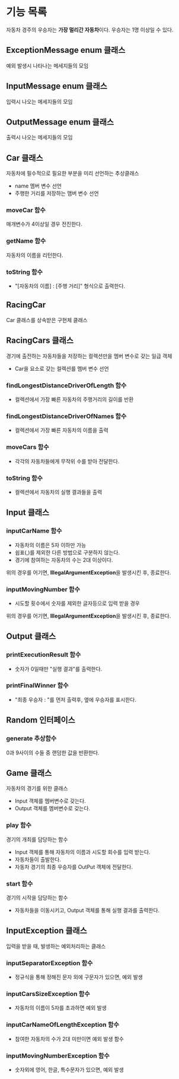 # 기능 목록

자동차 경주의 우승자는 **가장 멀리간 자동차**이다. 우승자는 1명 이상일 수 있다.

## ExceptionMessage enum 클래스
예외 발생시 나타나는 메세지들의 모임

## InputMessage enum 클래스
입력시 나오는 메세지들의 모임

## OutputMessage enum 클래스
출력시 나오는 메세지들의 모임

## Car 클래스
자동차에 필수적으로 필요한 부분을 미리 선언하는 추상클래스

- name 멤버 변수 선언
- 주행한 거리를 저장하는 맴버 변수 선언

### moveCar 함수
매개변수가 4이상일 경우 전진한다.

### getName 함수
자동차의 이름을 리턴한다.

### toString 함수
- "[자동차의 이름] : [주행 거리]" 형식으로 출력한다.

## RacingCar
Car 클래스를 상속받은 구현체 클래스

## RacingCars 클래스
경기에 출전하는 자동차들을 저장하는 컬렉션만을 멤버 변수로 갖는 일급 객체

- Car을 요소로 갖는 컬렉션를 멤버 변수 선언

### findLongestDistanceDriverOfLength 함수
- 컬렉션에서 가장 빠른 자동차의 주행거리의 길이를 반환

### findLongestDistanceDriverOfNames 함수
- 컬렉션에서 가장 빠른 자동차의 이름을 출력

### moveCars 함수
- 각각의 자동차들에게 무작위 수를 받아 전달한다.

### toString 함수
- 컬렉션에서 자동차의 실행 결과들을 출력

## Input 클래스
### inputCarName 함수
- 자동차의 이름은 5자 이하만 가능
- 쉽표(,)를 제외한 다른 방법으로 구분하지 않는다.
- 경기에 참여하는 자동차의 수는 2대 이상이다.

위의 경우를 어기면, **IllegalArgumentException**을 발생시킨 후, 종료한다.

### inputMovingNumber 함수
- 시도할 횟수에서 숫자를 제외한 글자등으로 입력 받을 경우

위의 경우를 어기면, **IllegalArgumentException**을 발생시킨 후, 종료한다.

## Output 클래스
### printExecutionResult 함수
- 숫자가 0일때만 "실행 결과"를 출력한다.

### printFinalWinner 함수
- "최종 우승자 : "를 먼저 출력후, 옆에 우승자를 표시한다.

## Random 인터페이스
### generate 추상함수
0과 9사이의 수들 중 랜덤한 값을 반환한다.

## Game 클래스
자동차의 경기를 위한 클래스
- Input 객체를 멤버변수로 갖는다.
- Output 객체를 멤버변수로 갖는다.

### play 함수
경기의 개최를 담당하는 함수
- Input 객체를 통해 자동차의 이름과 시도할 회수를 입력 받는다.
- 자동차들이 출발한다.
- 자동차 경기의 최종 우승자를 OutPut 객체에 전달한다.

### start 함수
경기의 시작을 담당하는 함수
- 자동차들을 이동시키고, Output 객체를 통해 실행 결과를 출력한다.

## InputException 클래스
입력을 받을 때, 발생하는 예외처리하는 클래스 

### inputSeparatorException 함수
- 정규식을 통해 정해진 문자 외에 구문자가 있으면, 예외 발생

### inputCarsSizeException 함수
- 자동차의 이름이 5자를 초과하면 예외 발생

### inputCarNameOfLengthException 함수
- 참여한 자동차의 수가 2대 미만이면 예외 발생 함수

### inputMovingNumberException 함수
- 숫자외에 영어, 한글, 특수문자가 있으면, 예외 발생